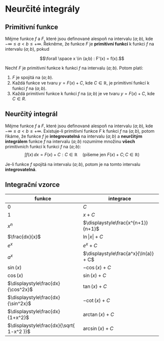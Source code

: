 # Neurčité integrály

## Primitivní funkce

Mějme funkce $f$ a $F$, které jsou definované alespoň na intervalu $(a;b)$, kde $-\infty \leq a < b \leq +\infty$. Řekněme, že funkce $F$ je **primitivní funkcí** k funkci $f$ na intervalu $(a;b)$, pokud

$$\forall \space x \in (a;b) : F'(x) = f(x).$$

Nechť $F$ je primitivní funkce k funkci $f$ na intervalu $(a; b)$. Potom platí:  
1) $F$ je spojitá na $(a; b)$.  
2) Každá funkce ve tvaru $y = F (x) + C$, kde $C \in \mathbb{R}$, je primitivní funkcí k funkci $f$ na $(a; b)$.  
3) Každá primitivní funkce k funkci $f$ na $(a; b)$ je ve tvaru $y = F (x) + C$, kde $C \in R$.

## Neurčitý integrál

Mějme funkce $f$ a $F$, které jsou definované alespoň na intervalu $(a;b)$, kde $-\infty \leq a < b \leq +\infty$.  Existuje-li primitivní funkce $F$ k funkci $f$ na $(a;b)$, potom říkáme, že funkce $f$ je **integrovatelná** na intervalu $(a;b)$ a **neurčitým integrálem** funkce $f$ na intervalu $(a;b)$ rozumíme množinu __všech__ primitivních funkcí k funkci $f$ na $(a;b)$:
$$
\int f(x) \, dx = {F(x) + C : C \in \mathbb{R}} \quad (\text{píšeme jen } F(x) + C; C \in \mathbb{R})
$$

Je-li funkce $f$ spojitá na intervalu $(a; b)$, potom je na tomto intervalu **integrovatelná**.

## Integrační vzorce

| funkce                                   | integrace                             |
| ---------------------------------------- | ------------------------------------- |
| $0$                                      | $C$                                   |
| $1$                                      | $x + C$                               |
| $x^n$                                    | $\displaystyle\frac{x^{n+1}}{n+1}$    |
| $\frac{dx}{x}$                           | $\ln \vert x\vert + C$                |
| $e^x$                                    | $e^x + C$                             |
| $a^x$                                    | $\displaystyle\frac{a^x}{\ln(a)} + C$ |
| $\sin(x)$                                | $-\cos(x) + C$                        |
| $\cos(x)$                                | $\sin(x) + C$                         |
| $\displaystyle\frac{dx}{\cos^2x}$        | $\tan(x) + C$                         |
| $\displaystyle\frac{dx}{\sin^2x}$        | $-\cot(x) + C$                        |
| $\displaystyle\frac{dx}{1+x^2}$          | $\arctan(x) + C$                      |
| $\displaystyle\frac{dx}{\sqrt{ 1-x^2 }}$ | $\arcsin(x) + C$                      |

